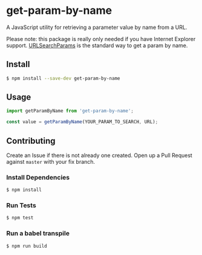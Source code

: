 # get-param-by-name

A JavaScript utility for retrieving a parameter value by name from a URL.

Please note: this package is really only needed if you have Internet Explorer support. [URLSearchParams](https://developer.mozilla.org/en-US/docs/Web/API/URLSearchParams) is the standard way to get a param by name.

## Install

```bash
$ npm install --save-dev get-param-by-name
```

## Usage

```javascript
import getParamByName from 'get-param-by-name';

const value = getParamByName(YOUR_PARAM_TO_SEARCH, URL);
```

## Contributing

Create an Issue if there is not already one created. Open up a Pull Request against `master` with your fix branch.

### Install Dependencies

```bash
$ npm install
```

### Run Tests

```bash
$ npm test
```

### Run a babel transpile

```bash
$ npm run build
```
